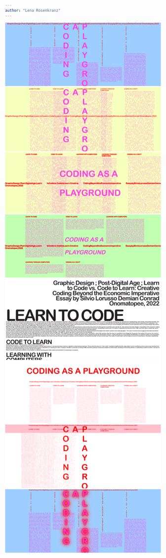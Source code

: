 ```yaml
---
author: "Lena Rosenkranz"
---
```


![Bild](https://github.com/Lenarxo/letsplatform/blob/main/assets/images/Playground%20(1).png)  
![Bild](https://github.com/Lenarxo/letsplatform/blob/main/assets/images/Playground%20(2).png)  
![Bild](https://github.com/Lenarxo/letsplatform/blob/main/assets/images/Playground%20(3).png)  
![Bild](https://github.com/Lenarxo/letsplatform/blob/main/assets/images/Playground%20(4).png)  
![Bild](https://github.com/Lenarxo/letsplatform/blob/main/assets/images/Playground%20(5).png)  
![Bild](https://github.com/Lenarxo/letsplatform/blob/main/assets/images/Playground%20(6).png)  
![Bild](https://github.com/Lenarxo/letsplatform/blob/main/assets/images/Playground%20(7).png)  
![Bild](https://github.com/Lenarxo/letsplatform/blob/main/assets/images/Playground%20(8).png)  